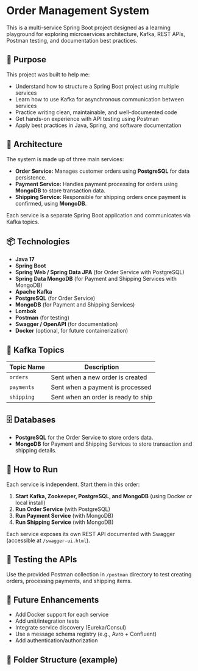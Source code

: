 # Order Management System

This is a multi-service Spring Boot project designed as a learning playground for exploring microservices architecture, Kafka, REST APIs, Postman testing, and documentation best practices.

## 🧠 Purpose

This project was built to help me:

- Understand how to structure a Spring Boot project using multiple services
- Learn how to use Kafka for asynchronous communication between services
- Practice writing clean, maintainable, and well-documented code
- Get hands-on experience with API testing using Postman
- Apply best practices in Java, Spring, and software documentation

## 🧱 Architecture

The system is made up of three main services:

- **Order Service:** Manages customer orders using **PostgreSQL** for data persistence.
- **Payment Service:** Handles payment processing for orders using **MongoDB** to store transaction data.
- **Shipping Service:** Responsible for shipping orders once payment is confirmed, using **MongoDB**.

Each service is a separate Spring Boot application and communicates via Kafka topics.

## 📦 Technologies

- **Java 17**
- **Spring Boot**
- **Spring Web / Spring Data JPA** (for Order Service with PostgreSQL)
- **Spring Data MongoDB** (for Payment and Shipping Services with MongoDB)
- **Apache Kafka**
- **PostgreSQL** (for Order Service)
- **MongoDB** (for Payment and Shipping Services)
- **Lombok**
- **Postman** (for testing)
- **Swagger / OpenAPI** (for documentation)
- **Docker** (optional, for future containerization)

## 🔄 Kafka Topics

| Topic Name     | Description                        |
|----------------|------------------------------------|
| `orders`       | Sent when a new order is created   |
| `payments`     | Sent when a payment is processed   |
| `shipping`     | Sent when an order is ready to ship|

## 🗄 Databases

- **PostgreSQL** for the Order Service to store orders data.
- **MongoDB** for Payment and Shipping Services to store transaction and shipping details.

## 🚀 How to Run

Each service is independent. Start them in this order:

1. **Start Kafka, Zookeeper, PostgreSQL, and MongoDB** (using Docker or local install)
2. **Run Order Service** (with PostgreSQL)
3. **Run Payment Service** (with MongoDB)
4. **Run Shipping Service** (with MongoDB)

Each service exposes its own REST API documented with Swagger (accessible at `/swagger-ui.html`).

## 🧪 Testing the APIs

Use the provided Postman collection in `/postman` directory to test creating orders, processing payments, and shipping items.

## 📝 Future Enhancements

- Add Docker support for each service
- Add unit/integration tests
- Integrate service discovery (Eureka/Consul)
- Use a message schema registry (e.g., Avro + Confluent)
- Add authentication/authorization

## 📁 Folder Structure (example)

